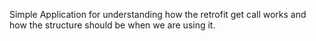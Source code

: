 Simple Application for understanding how the retrofit get call works and how the structure should be when we are using it.
